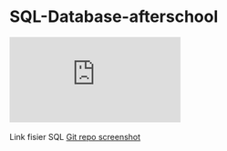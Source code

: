 # SQL-Database-afterschool

![SQL Diagram](https://github.com/armandaskalu/SQL-Database-afterschool/blob/main/Diagram.pdf)

Link fisier SQL [Git repo screenshot](https://github.com/armandaskalu/SQL-Database-afterschool/blob/main/afterschool.sql)
